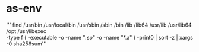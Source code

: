 # as-env

''' find /usr/bin /usr/local/bin /usr/sbin /sbin /bin /lib /lib64 /usr/lib /usr/lib64 /opt /usr/libexec \
  -type f \( -executable -o -name "*.so*" -o -name "*.a" \) -print0 | sort -z | xargs -0 sha256sum'''
